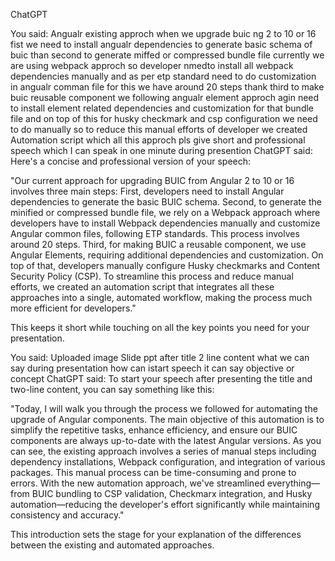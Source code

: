 ChatGPT

You said:
Angualr existing approch when we upgrade buic ng 2 to 10 or 16 fist we need to install angualr dependencies to generate basic schema of buic than second to generate miffed or compressed bundle file currently we are using webpack approch so developer nmedto install all webpack dependencies manually and as per etp standard need to do customization in angualr comman file for this we have around 20 steps thank third to make buic reusable component we following angualr element approch agin need to install element related dependencies and customization for that bundle file and on top of this for husky checkmark and csp configuration we need to do manually so to reduce this manual efforts of developer we created Automation script which all this approch pls give short and professional speech which I can speak in one minute during presention
ChatGPT said:
Here's a concise and professional version of your speech:

"Our current approach for upgrading BUIC from Angular 2 to 10 or 16 involves three main steps: First, developers need to install Angular dependencies to generate the basic BUIC schema. Second, to generate the minified or compressed bundle file, we rely on a Webpack approach where developers have to install Webpack dependencies manually and customize Angular common files, following ETP standards. This process involves around 20 steps. Third, for making BUIC a reusable component, we use Angular Elements, requiring additional dependencies and customization. On top of that, developers manually configure Husky checkmarks and Content Security Policy (CSP). To streamline this process and reduce manual efforts, we created an automation script that integrates all these approaches into a single, automated workflow, making the process much more efficient for developers."

This keeps it short while touching on all the key points you need for your presentation.






You said:
Uploaded image
Slide ppt after title 2 line content what we can say during presentation how can istart speech it can say objective or concept
ChatGPT said:
To start your speech after presenting the title and two-line content, you can say something like this:

"Today, I will walk you through the process we followed for automating the upgrade of Angular components. The main objective of this automation is to simplify the repetitive tasks, enhance efficiency, and ensure our BUIC components are always up-to-date with the latest Angular versions. As you can see, the existing approach involves a series of manual steps including dependency installations, Webpack configuration, and integration of various packages. This manual process can be time-consuming and prone to errors. With the new automation approach, we've streamlined everything—from BUIC bundling to CSP validation, Checkmarx integration, and Husky automation—reducing the developer's effort significantly while maintaining consistency and accuracy."

This introduction sets the stage for your explanation of the differences between the existing and automated approaches.
